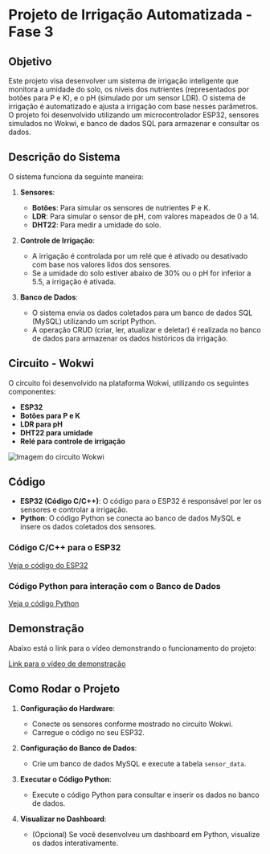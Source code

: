 # Projeto de Irrigação Automatizada - Fase 3

## Objetivo

Este projeto visa desenvolver um sistema de irrigação inteligente que monitora a umidade do solo, os níveis dos nutrientes (representados por botões para P e K), e o pH (simulado por um sensor LDR). O sistema de irrigação é automatizado e ajusta a irrigação com base nesses parâmetros. O projeto foi desenvolvido utilizando um microcontrolador ESP32, sensores simulados no Wokwi, e banco de dados SQL para armazenar e consultar os dados.

## Descrição do Sistema

O sistema funciona da seguinte maneira:
1. **Sensores**:
   - **Botões**: Para simular os sensores de nutrientes P e K.
   - **LDR**: Para simular o sensor de pH, com valores mapeados de 0 a 14.
   - **DHT22**: Para medir a umidade do solo.

2. **Controle de Irrigação**:
   - A irrigação é controlada por um relé que é ativado ou desativado com base nos valores lidos dos sensores.
   - Se a umidade do solo estiver abaixo de 30% ou o pH for inferior a 5.5, a irrigação é ativada.

3. **Banco de Dados**:
   - O sistema envia os dados coletados para um banco de dados SQL (MySQL) utilizando um script Python.
   - A operação CRUD (criar, ler, atualizar e deletar) é realizada no banco de dados para armazenar os dados históricos da irrigação.

## Circuito - Wokwi

O circuito foi desenvolvido na plataforma Wokwi, utilizando os seguintes componentes:
- **ESP32**
- **Botões para P e K**
- **LDR para pH**
- **DHT22 para umidade**
- **Relé para controle de irrigação**

![Imagem do circuito Wokwi](circuito_wokwi.png)

## Código

- **ESP32 (Código C/C++)**: O código para o ESP32 é responsável por ler os sensores e controlar a irrigação.
- **Python**: O código Python se conecta ao banco de dados MySQL e insere os dados coletados dos sensores.

### Código C/C++ para o ESP32
[Veja o código do ESP32](esp32_code.ino)

### Código Python para interação com o Banco de Dados
[Veja o código Python](python_code.py)

## Demonstração

Abaixo está o link para o vídeo demonstrando o funcionamento do projeto:

[Link para o vídeo de demonstração](https://youtu.be/seu_video_link)

## Como Rodar o Projeto

1. **Configuração do Hardware**:
   - Conecte os sensores conforme mostrado no circuito Wokwi.
   - Carregue o código no seu ESP32.

2. **Configuração do Banco de Dados**:
   - Crie um banco de dados MySQL e execute a tabela `sensor_data`.
   
3. **Executar o Código Python**:
   - Execute o código Python para consultar e inserir os dados no banco de dados.

4. **Visualizar no Dashboard**:
   - (Opcional) Se você desenvolveu um dashboard em Python, visualize os dados interativamente.

